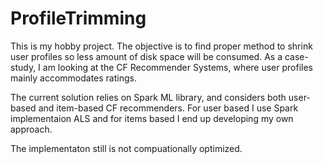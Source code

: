 # ProfileTrimming
This is my hobby project. The objective is to find proper method to shrink  user profiles  so less amount of disk space will be consumed.
As a case-study, I am looking at the CF Recommender Systems, where user profiles mainly accommodates ratings.

The current solution relies on Spark ML library, and considers both user-based and item-based CF recommenders. For user based I use Spark implementaion ALS and for items based I end up developing my own approach.

The implementaton still is not compuationally optimized.
